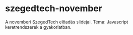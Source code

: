 szegedtech-november
===================

A novemberi SzegedTech előadás slidejai. Téma: Javascript keretrendszerek a gyakorlatban.